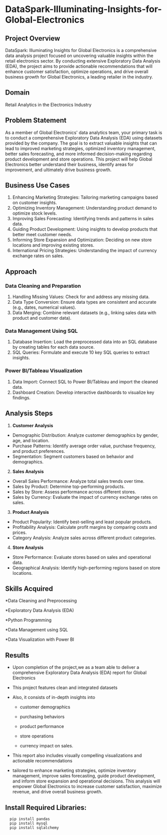 # **DataSpark-Illuminating-Insights-for-Global-Electronics**

## **Project Overview**

DataSpark: Illuminating Insights for Global Electronics is a comprehensive data analysis project focused on uncovering valuable insights within the retail electronics sector. By conducting extensive Exploratory Data Analysis (EDA), the project aims to provide actionable recommendations that will enhance customer satisfaction, optimize operations, and drive overall business growth for Global Electronics, a leading retailer in the industry.


## **Domain**

Retail Analytics in the Electronics Industry

## **Problem Statement**

As a member of Global Electronics' data analytics team, your primary task is to conduct a comprehensive Exploratory Data Analysis (EDA) using datasets provided by the company. The goal is to extract valuable insights that can lead to improved marketing strategies, optimized inventory management, better sales forecasting, and more informed decision-making regarding product development and store operations. This project will help Global Electronics better understand their business, identify areas for improvement, and ultimately drive business growth.

## **Business Use Cases**
1. Enhancing Marketing Strategies: Tailoring marketing campaigns based on customer insights.
2. Optimizing Inventory Management: Understanding product demand to optimize stock levels.
3. Improving Sales Forecasting: Identifying trends and patterns in sales data.
4. Guiding Product Development: Using insights to develop products that better meet customer needs.
5. Informing Store Expansion and Optimization: Deciding on new store locations and improving existing stores.
6. International Pricing Strategies: Understanding the impact of currency exchange rates on sales.

## **Approach**
### **Data Cleaning and Preparation**
1. Handling Missing Values: Check for and address any missing data.
2. Data Type Conversion: Ensure data types are consistent and accurate (e.g., dates, numerical values).
3. Data Merging: Combine relevant datasets (e.g., linking sales data with product and customer data).
 
### **Data Management Using SQL**

1. Database Insertion: Load the preprocessed data into an SQL database by creating tables for each data source.
2. SQL Queries: Formulate and execute 10 key SQL queries to extract insights.

### **Power BI/Tableau Visualization**

1. Data Import: Connect SQL to Power BI/Tableau and import the cleaned data.
2. Dashboard Creation: Develop interactive dashboards to visualize key findings.

## **Analysis Steps**
1. **Customer Analysis**
- Demographic Distribution: Analyze customer demographics by gender, age, and location.
- Purchase Patterns: Identify average order value, purchase frequency, and product preferences.
- Segmentation: Segment customers based on behavior and demographics.
2. **Sales Analysis**
- Overall Sales Performance: Analyze total sales trends over time.
- Sales by Product: Determine top-performing products.
- Sales by Store: Assess performance across different stores.
- Sales by Currency: Evaluate the impact of currency exchange rates on sales.
3. **Product Analysis**
- Product Popularity: Identify best-selling and least popular products.
- Profitability Analysis: Calculate profit margins by comparing costs and prices.
- Category Analysis: Analyze sales across different product categories.
4. **Store Analysis**
- Store Performance: Evaluate stores based on sales and operational data.
- Geographical Analysis: Identify high-performing regions based on store locations.


## **Skills Acquired**

*Data Cleaning and Preprocessing

*Exploratory Data Analysis (EDA)

*Python Programming

*Data Management using SQL

*Data Visualization with Power BI

## **Results**

- Upon completion of the project,we as a team able to deliver a comprehensive Exploratory Data Analysis (EDA) report for Global Electronics

- This project features clean and integrated datasets

- Also, it consists of in-depth insights into 
 
     - customer demographics
     
     - purchasing behaviors
     
     - product performance
     
     - store operations
     
     - currency impact on sales.

- This report also includes visually compelling visualizations and actionable recommendations

- tailored to enhance marketing strategies, optimize inventory management, improve sales forecasting, guide product development, and inform store expansion and operational decisions. 
This analysis will empower Global Electronics to increase customer satisfaction, maximize revenue, and drive overall business growth.


## **Install Required Libraries:**

      pip install pandas
      pip install mysql
      pip install sqlalchemy 
      
      
